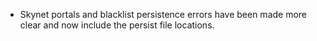 - Skynet portals and blacklist persistence errors have been made more clear and now include the persist file locations.
